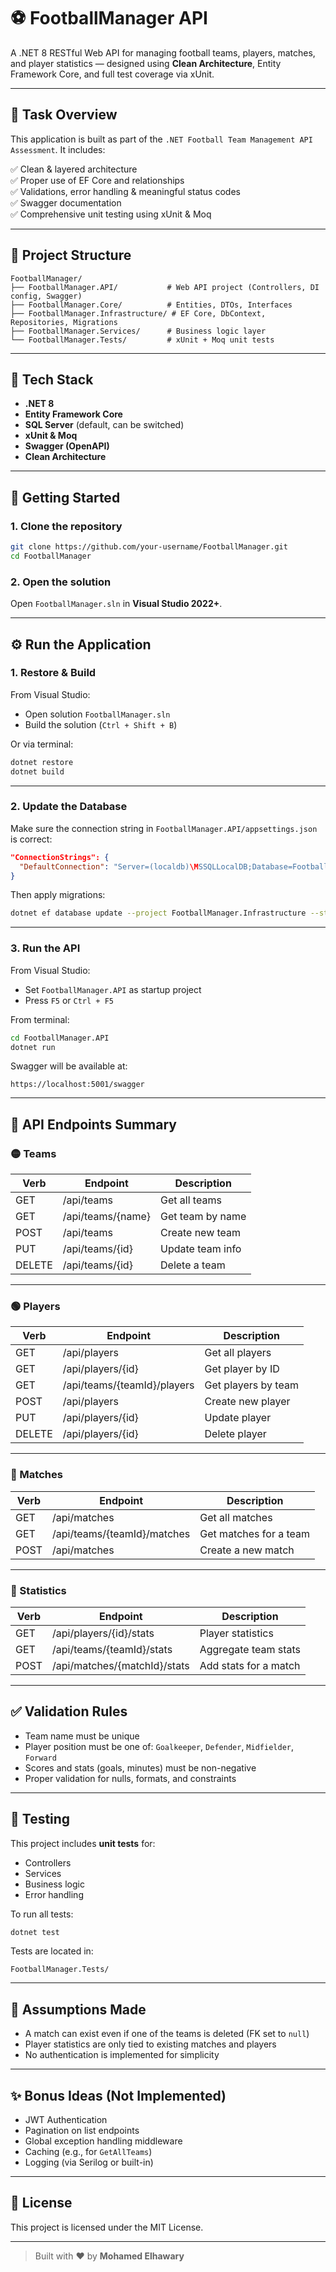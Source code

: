 # ⚽ FootballManager API

A .NET 8 RESTful Web API for managing football teams, players, matches, and player statistics — designed using **Clean Architecture**, Entity Framework Core, and full test coverage via xUnit.

---

## 🚀 Task Overview

This application is built as part of the `.NET Football Team Management API Assessment`. It includes:

✅ Clean & layered architecture  
✅ Proper use of EF Core and relationships  
✅ Validations, error handling & meaningful status codes  
✅ Swagger documentation  
✅ Comprehensive unit testing using xUnit & Moq

---

## 🧱 Project Structure

```
FootballManager/
├── FootballManager.API/           # Web API project (Controllers, DI config, Swagger)
├── FootballManager.Core/          # Entities, DTOs, Interfaces
├── FootballManager.Infrastructure/ # EF Core, DbContext, Repositories, Migrations
├── FootballManager.Services/      # Business logic layer
└── FootballManager.Tests/         # xUnit + Moq unit tests
```

---

## 🔧 Tech Stack

- **.NET 8**
- **Entity Framework Core**
- **SQL Server** (default, can be switched)
- **xUnit & Moq**
- **Swagger (OpenAPI)**
- **Clean Architecture**

---

## 🏁 Getting Started

### 1. Clone the repository

```bash
git clone https://github.com/your-username/FootballManager.git
cd FootballManager
```

### 2. Open the solution

Open `FootballManager.sln` in **Visual Studio 2022+**.

---

## ⚙️ Run the Application

### 1. Restore & Build

From Visual Studio:
- Open solution `FootballManager.sln`
- Build the solution (`Ctrl + Shift + B`)

Or via terminal:

```bash
dotnet restore
dotnet build
```

---

### 2. Update the Database

Make sure the connection string in `FootballManager.API/appsettings.json` is correct:

```json
"ConnectionStrings": {
  "DefaultConnection": "Server=(localdb)\MSSQLLocalDB;Database=FootballManagerDb;Trusted_Connection=True;"
}
```

Then apply migrations:

```bash
dotnet ef database update --project FootballManager.Infrastructure --startup-project FootballManager.API
```

---

### 3. Run the API

From Visual Studio:
- Set `FootballManager.API` as startup project
- Press `F5` or `Ctrl + F5`

From terminal:

```bash
cd FootballManager.API
dotnet run
```

Swagger will be available at:

```
https://localhost:5001/swagger
```

---

## 📌 API Endpoints Summary

### 🟡 Teams

| Verb | Endpoint                  | Description            |
|------|---------------------------|------------------------|
| GET  | /api/teams                | Get all teams          |
| GET  | /api/teams/{name}         | Get team by name       |
| POST | /api/teams                | Create new team        |
| PUT  | /api/teams/{id}           | Update team info       |
| DELETE | /api/teams/{id}         | Delete a team          |

---

### 🟢 Players

| Verb | Endpoint                        | Description               |
|------|----------------------------------|---------------------------|
| GET  | /api/players                    | Get all players           |
| GET  | /api/players/{id}              | Get player by ID          |
| GET  | /api/teams/{teamId}/players    | Get players by team       |
| POST | /api/players                   | Create new player         |
| PUT  | /api/players/{id}             | Update player             |
| DELETE | /api/players/{id}           | Delete player             |

---

### 🔵 Matches

| Verb | Endpoint                         | Description                  |
|------|----------------------------------|------------------------------|
| GET  | /api/matches                     | Get all matches              |
| GET  | /api/teams/{teamId}/matches      | Get matches for a team       |
| POST | /api/matches                     | Create a new match           |

---

### 🔴 Statistics

| Verb | Endpoint                                  | Description                        |
|------|-------------------------------------------|------------------------------------|
| GET  | /api/players/{id}/stats                   | Player statistics                  |
| GET  | /api/teams/{teamId}/stats                 | Aggregate team stats               |
| POST | /api/matches/{matchId}/stats              | Add stats for a match              |

---

## ✅ Validation Rules

- Team name must be unique
- Player position must be one of:
  `Goalkeeper`, `Defender`, `Midfielder`, `Forward`
- Scores and stats (goals, minutes) must be non-negative
- Proper validation for nulls, formats, and constraints

---

## 🧪 Testing

This project includes **unit tests** for:

- Controllers
- Services
- Business logic
- Error handling

To run all tests:

```bash
dotnet test
```

Tests are located in:

```
FootballManager.Tests/
```

---

## 📌 Assumptions Made

- A match can exist even if one of the teams is deleted (FK set to `null`)
- Player statistics are only tied to existing matches and players
- No authentication is implemented for simplicity

---

## ✨ Bonus Ideas (Not Implemented)

- JWT Authentication
- Pagination on list endpoints
- Global exception handling middleware
- Caching (e.g., for `GetAllTeams`)
- Logging (via Serilog or built-in)

---

## 📄 License

This project is licensed under the MIT License.

---

> Built with ❤️ by **Mohamed Elhawary**
